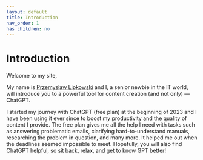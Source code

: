 ```yaml
---
layout: default
title: Introduction
nav_order: 1
has children: no
---
```


# Introduction
Welcome to my site,

My name is [Przemysław Lipkowski](https://www.linkedin.com/in/przemys%C5%82aw-lipkowski-5b73b0261/) and I, a senior newbie in the IT world, will introduce you to a powerful tool for content creation (and not only) — ChatGPT. 

I started my journey with ChatGPT (free plan) at the beginning of 2023 and I have been using it ever since to boost my productivity and the quality of content I provide. The free plan gives me all the help I need with tasks such as answering problematic emails, clarifying hard-to-understand manuals, researching the problem in question, and many more. It helped me out when the deadlines seemed impossible to meet. Hopefully, you will also find ChatGPT helpful, so sit back, relax, and get to know GPT better!
